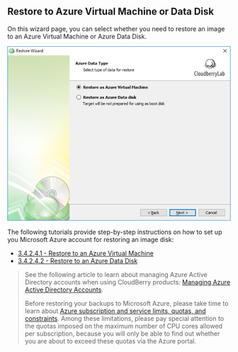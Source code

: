 ## Restore to Azure Virtual Machine or Data Disk

On this wizard page, you can select whether you need to restore an image to an Azure Virtual Machine or Azure Data Disk.

![](/assets/restore-azure.png)

The following tutorials provide step-by-step instructions on how to set up you Microsoft Azure account for restoring an image disk:

* [3.4.2.4.1 - Restore to an Azure Virtual Machine](/chapter1/step-3-choose-data-to-restore/34-restore-a-disk-image-or-network-share/342-specify-the-restore-destination/3424-restore-to-an-azure-vm-or-data-disk/34241-restore-to-an-azure-virtual-machine.md)
* [3.4.2.4.2 - Restore to an Azure Data Disk](/chapter1/step-3-choose-data-to-restore/34-restore-a-disk-image-or-network-share/342-specify-the-restore-destination/3424-restore-to-an-azure-vm-or-data-disk/34242-restore-to-an-azure-data-disk.md)

> See the following article to learn about managing Azure Active Directory accounts when using CloudBerry products: [Managing Azure Active Directory Accounts](/concepts/managing-azure-active-directory-accounts.md).
>
> Before restoring your backups to Microsoft Azure, please take time to learn about [Azure subscription and service limits, quotas, and constraints](https://docs.microsoft.com/en-us/azure/azure-subscription-service-limits). Among these limitations, please pay special attention to the quotas imposed on the maximum number of CPU cores allowed per subscription, because you will only be able to find out whether you are about to exceed these quotas via the Azure portal.



